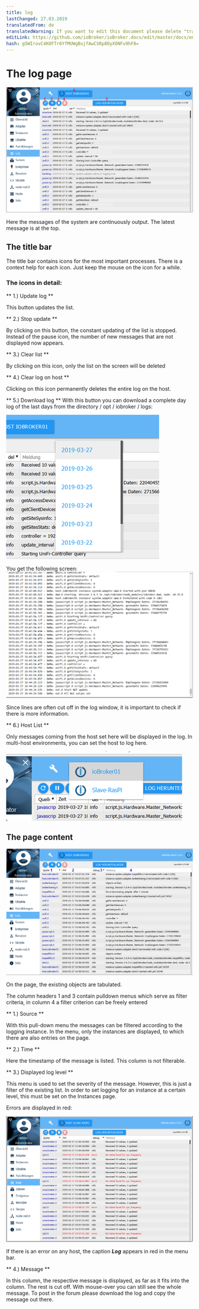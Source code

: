 ```yaml
---
title: log
lastChanged: 27.03.2019
translatedFrom: de
translatedWarning: If you want to edit this document please delete "translatedFrom" field, elsewise this document will be translated automatically again
editLink: https://github.com/ioBroker/ioBroker.docs/edit/master/docs/en/admin/log.md
hash: g5WIrovC4KOFTr6YfMUWgBujfAwCSRp8OyXONFu9hF8=
---
```

# The log page
![The log page](../../de/admin/media/ADMIN_Log_numbers.png)

Here the messages of the system are continuously output. The latest message is at the top.

## The title bar
The title bar contains icons for the most important processes. There is a context help for each icon. Just keep the mouse on the icon for a while.

### The icons in detail:
** 1.) Update log **

This button updates the list.

** 2.) Stop update **

By clicking on this button, the constant updating of the list is stopped.
Instead of the pause icon, the number of new messages that are not displayed now appears.

** 3.) Clear list **

By clicking on this icon, only the list on the screen will be deleted

** 4.) Clear log on host **

Clicking on this icon permanently deletes the entire log on the host.

** 5.) Download log ** With this button you can download a complete day log of the last days from the directory / opt / iobroker / logs:

![Log download](../../de/admin/media/ADMIN_Log_download.png)

You get the following screen: ![complete log](../../de/admin/media/ADMIN_Log_download02.png)

Since lines are often cut off in the log window, it is important to check if there is more information.

** 6.) Host List **

Only messages coming from the host set here will be displayed in the log. In multi-host environments, you can set the host to log here.

![The hosts](../../de/admin/media/ADMIN_Log_hosts.png)

## The page content
![The hosts](../../de/admin/media/ADMIN_Log_numbers02.png)

On the page, the existing objects are tabulated.

The column headers 1 and 3 contain pulldown menus which serve as filter criteria, in column 4 a filter criterion can be freely entered

** 1.) Source **

With this pull-down menu the messages can be filtered according to the logging instance. In the menu, only the instances are displayed, to which there are also entries on the page.

** 2.) Time **

Here the timestamp of the message is listed. This column is not filterable.

** 3.) Displayed log level **

This menu is used to set the severity of the message. However, this is just a filter of the existing list.
In order to set logging for an instance at a certain level, this must be set on the Instances page.

Errors are displayed in red:

![error](../../de/admin/media/ADMIN_Log02_error.png)

If there is an error on any host, the caption ***Log*** appears in red in the menu bar.

** 4.) Message **

In this column, the respective message is displayed, as far as it fits into the column.
The rest is cut off. With mouse-over you can still see the whole message.
To post in the forum please download the log and copy the message out there.